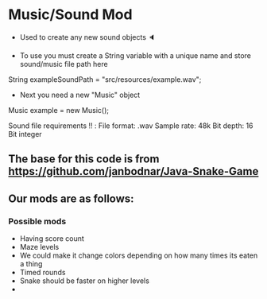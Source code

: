
# Music/Sound Mod
* Used to create any new sound objects 🔈

* To use you must create a String   variable  with a unique name and store sound/music file path here

String exampleSoundPath = "src/resources/example.wav";

* Next you need a new "Music" object

Music example = new Music();

Sound file requirements ‼️ :
File format: .wav
Sample rate: 48k
Bit depth: 16 Bit integer

          

## The base for this code is from https://github.com/janbodnar/Java-Snake-Game

## Our mods are as follows: 

### Possible mods
* Having score count
* Maze levels
* We could make it change colors depending on how many times its eaten a thing
* Timed rounds
* Snake should be faster on higher levels
* 
